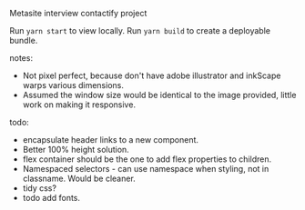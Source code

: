 Metasite interview contactify project

Run `yarn start` to view locally.
Run `yarn build` to create a deployable bundle.

notes:
- Not pixel perfect, because don't have adobe illustrator and inkScape warps various dimensions.
- Assumed the window size would be identical to the image provided, little work on making it responsive.

todo:
- encapsulate header links to a new component.
- Better 100% height solution.
- flex container should be the one to add flex properties to children.
- Namespaced selectors - can use namespace when styling, not in classname. Would be cleaner.
- tidy css?
- todo add fonts.